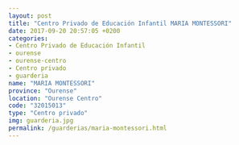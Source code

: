 ```yaml
---
layout: post
title: "Centro Privado de Educación Infantil MARIA MONTESSORI"
date: 2017-09-20 20:57:05 +0200
categories:
- Centro Privado de Educación Infantil
- ourense
- ourense-centro
- Centro privado
- guarderia
name: "MARIA MONTESSORI"
province: "Ourense"
location: "Ourense Centro"
code: "32015013"
type: "Centro privado"
img: guarderia.jpg
permalink: /guarderias/maria-montessori.html
---
```


